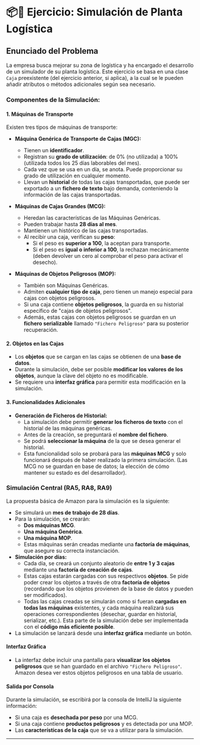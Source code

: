 # 📦🚚 Ejercicio: Simulación de Planta Logística

## Enunciado del Problema

La empresa busca mejorar su zona de logística y ha encargado el desarrollo de un simulador de su planta logística. Este ejercicio se basa en una clase `Caja` preexistente (del ejercicio anterior, si aplica), a la cual se le pueden añadir atributos o métodos adicionales según sea necesario.

### Componentes de la Simulación:

#### 1. Máquinas de Transporte

Existen tres tipos de máquinas de transporte:

* **Máquina Genérica de Transporte de Cajas (MGC):**
    * Tienen un **identificador**.
    * Registran su **grado de utilización**: de 0% (no utilizada) a 100% (utilizada todos los 25 días laborables del mes).
    * Cada vez que se usa en un día, se anota. Puede proporcionar su grado de utilización en cualquier momento.
    * Llevan un **historial** de todas las cajas transportadas, que puede ser exportado a un **fichero de texto** bajo demanda, conteniendo la información de las cajas transportadas.

* **Máquinas de Cajas Grandes (MCG):**
    * Heredan las características de las Máquinas Genéricas.
    * Pueden trabajar hasta **28 días al mes**.
    * Mantienen un histórico de las cajas transportadas.
    * Al recibir una caja, verifican su **peso**:
        * Si el peso es **superior a 100**, la aceptan para transporte.
        * Si el peso es **igual o inferior a 100**, la rechazan mecánicamente (deben devolver un cero al comprobar el peso para activar el desecho).

* **Máquinas de Objetos Peligrosos (MOP):**
    * También son Máquinas Genéricas.
    * Admiten **cualquier tipo de caja**, pero tienen un manejo especial para cajas con objetos peligrosos.
    * Si una caja contiene **objetos peligrosos**, la guarda en su historial específico de "cajas de objetos peligrosos".
    * Además, estas cajas con objetos peligrosos se guardan en un **fichero serializable** llamado `"Fichero Peligroso"` para su posterior recuperación.

#### 2. Objetos en las Cajas

* Los **objetos** que se cargan en las cajas se obtienen de una **base de datos**.
* Durante la simulación, debe ser posible **modificar los valores de los objetos**, aunque la clave del objeto no es modificable.
* Se requiere una **interfaz gráfica** para permitir esta modificación en la simulación.

#### 3. Funcionalidades Adicionales

* **Generación de Ficheros de Historial:**
    * La simulación debe permitir **generar los ficheros de texto** con el historial de las máquinas genéricas.
    * Antes de la creación, se preguntará el **nombre del fichero**.
    * Se podrá **seleccionar la máquina** de la que se desea generar el historial.
    * Esta funcionalidad solo se probará para las **máquinas MCG** y solo funcionará después de haber realizado la primera simulación. (Las MCG no se guardan en base de datos; la elección de cómo mantener su estado es del desarrollador).

### Simulación Central (RA5, RA8, RA9)

La propuesta básica de Amazon para la simulación es la siguiente:

* Se simulará un **mes de trabajo de 28 días**.
* Para la simulación, se crearán:
    * **Dos máquinas MCG**.
    * **Una máquina Genérica**.
    * **Una máquina MOP**.
    * Estas máquinas serán creadas mediante una **factoría de máquinas**, que asegure su correcta instanciación.
* **Simulación por días:**
    * Cada día, se creará un conjunto aleatorio de **entre 1 y 3 cajas** mediante una **factoría de creación de cajas**.
    * Estas cajas estarán cargadas con sus respectivos **objetos**. Se pide poder crear los objetos a través de otra **factoría de objetos** (recordando que los objetos provienen de la base de datos y pueden ser modificados).
    * Todas las cajas creadas se simularán como si fueran **cargadas en todas las máquinas** existentes, y cada máquina realizará sus operaciones correspondientes (desechar, guardar en historial, serializar, etc.). Esta parte de la simulación debe ser implementada con el **código más eficiente posible**.
* La simulación se lanzará desde una **interfaz gráfica** mediante un botón.

#### Interfaz Gráfica

* La interfaz debe incluir una pantalla para **visualizar los objetos peligrosos** que se han guardado en el archivo `"Fichero Peligroso"`. Amazon desea ver estos objetos peligrosos en una tabla de usuario.

#### Salida por Consola

Durante la simulación, se escribirá por la consola de IntelliJ la siguiente información:

* Si una caja es **desechada por peso** por una MCG.
* Si una caja contiene **productos peligrosos** y es detectada por una MOP.
* Las **características de la caja** que se va a utilizar para la simulación.

---